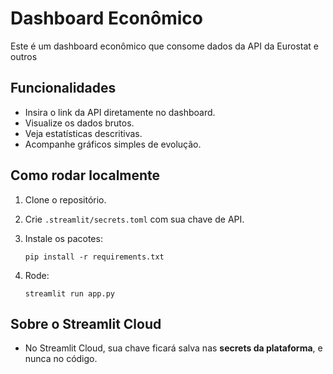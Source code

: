 # Dashboard Econômico

Este é um dashboard econômico que consome dados da API da Eurostat e outros

## Funcionalidades

- Insira o link da API diretamente no dashboard.
- Visualize os dados brutos.
- Veja estatísticas descritivas.
- Acompanhe gráficos simples de evolução.

## Como rodar localmente

1. Clone o repositório.
2. Crie `.streamlit/secrets.toml` com sua chave de API.
3. Instale os pacotes:

    ```
    pip install -r requirements.txt
    ```

4. Rode:

    ```
    streamlit run app.py
    ```

## Sobre o Streamlit Cloud

- No Streamlit Cloud, sua chave ficará salva nas **secrets da plataforma**, e nunca no código.